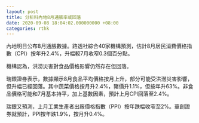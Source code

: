 ```yaml
---
layout: post
title: 分析料內地8月通脹率或回落
date: 2020-09-08 18:04:02.000000000 +08:00
categories: rthk
---
```


內地明日公布8月通脹數據。路透社綜合40家機構預測，估計8月居民消費價格指數（CPI）按年升2.4%，升幅較7月收窄0.3個百分點。

機構認為，洪澇災害對食品價格影響仍然存在但回落。

瑞銀證券表示，數據顯示8月食品平均價格按月上升，部分可能受洪澇災害影響，但升幅已經回落。其中蔬菜價格按月升2.4%，豬價升1.1%，但按年升63%。非食品價格可能和7月基本持平，加上基數因素，預計上月CPI回落至2.4%。

瑞銀又預測，上月工業生產者出廠價格指數（PPI）按年跌幅收窄至2%。華創證券就預計，PPI按年跌1.9%，按月升0.4%。
